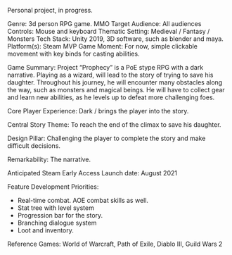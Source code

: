 Personal project, in progress.

Genre: 3d person RPG game. MMO
Target Audience: All audiences
Controls: Mouse and keyboard
Thematic Setting: Medieval / Fantasy / Monsters
Tech Stack: Unity 2019, 3D software, such as blender and maya.
Platform(s): Steam
MVP Game Moment:  For now, simple clickable movement with key binds for casting abilities.



Game Summary: 
Project “Prophecy” is a PoE stype RPG with a dark narrative. Playing as a wizard, will lead to the story of trying to save his daughter. Throughout his journey, he will encounter many obstacles along the way, such as monsters and magical beings. He will have to collect gear and learn new abilities, as he levels up to defeat more challenging foes. 

Core Player Experience: Dark / brings the player into the story.

Central Story Theme: 
To reach the end of the climax to save his daughter.

Design Pillar: 
Challenging the player to complete the story and make difficult decisions.

Remarkability: 
The narrative.

Anticipated Steam Early Access Launch date: 
August 2021

Feature Development Priorities:
-	Real-time combat. AOE combat skills as well.
-	Stat tree with level system
-	Progression bar for the story.
-	Branching dialogue system
-	Loot and inventory.

Reference Games:
World of Warcraft, Path of Exile, Diablo III, Guild Wars 2
